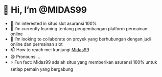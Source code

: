 # 👋 Hi, I’m @MIDAS99

- 👀 I’m interested in situs slot asuransi 100%
- 🌱 I’m currently learning tentang pengembangan platform permainan online
- 💞️ I’m looking to collaborate on proyek yang berhubungan dengan judi online dan permainan slot
- 📫 How to reach me: kunjungi [Midas99](https://neovoid.org/amp-midas99/)
- 😄 Pronouns: ...
- ⚡ Fun fact: Midas99 adalah situs yang memberikan asuransi 100% untuk setiap pemain yang bergabung

<!---
MIDAS99-AMP/MIDAS99-AMP is a ✨ special ✨ repository because its `README.md` (this file) appears on your GitHub profile.
You can click the Preview link to take a look at your changes.
--->
